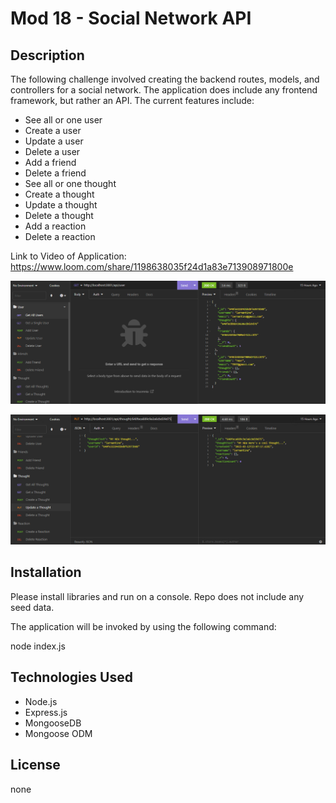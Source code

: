 # Mod 18 - Social Network API

## Description

The following challenge involved creating the backend routes, models, and controllers for a social network. The application does include any frontend framework, but rather an API. The current features include:

-	See all or one user
-	Create a user
-	Update a user
-	Delete a user
-	Add a friend
-	Delete a friend
-	See all or one thought
-	Create a thought
-	Update a thought
-	Delete a thought
-	Add a reaction
-	Delete a reaction


Link to Video of Application: https://www.loom.com/share/1198638035f24d1a83e713908971800e

[![Watch the video](./images/1.png)](https://www.loom.com/share/1198638035f24d1a83e713908971800e)

![README Preview](./images/2.png)


## Installation

Please install libraries and run on a console. Repo does not include any seed data.

The application will be invoked by using the following command:

node index.js

## Technologies Used

- Node.js
- Express.js
- MongooseDB
- Mongoose ODM

## License

none